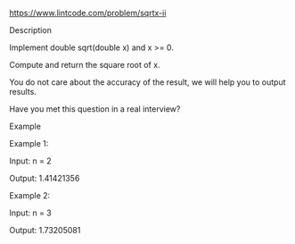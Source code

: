 https://www.lintcode.com/problem/sqrtx-ii

Description


Implement double sqrt(double x) and x >= 0.

Compute and return the square root of x.

You do not care about the accuracy of the result, we will help you to output results.

Have you met this question in a real interview?  

Example

Example 1:

Input: n = 2 

Output: 1.41421356

Example 2:

Input: n = 3

Output: 1.73205081
